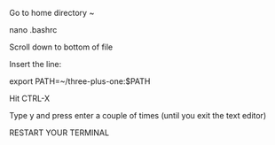 Go to home directory ~

nano .bashrc

Scroll down to bottom of file

Insert the line:

export PATH=~/three-plus-one:$PATH

Hit CTRL-X

Type y and press enter a couple of times (until you exit the text editor)

RESTART YOUR TERMINAL

